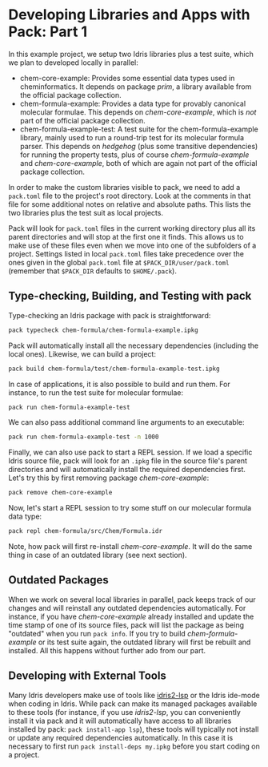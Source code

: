 # Developing Libraries and Apps with Pack: Part 1

In this example project, we setup two Idris libraries plus a
test suite, which we plan to developed locally in parallel:

* chem-core-example: Provides some essential data types used
  in cheminformatics. It depends on package *prim*, a library
  available from the official package collection.
* chem-formula-example: Provides a data type for provably
  canonical molecular formulae. This depends on *chem-core-example*,
  which is *not* part of the official package collection.
* chem-formula-example-test: A test suite for the
  chem-formula-example library, mainly used to run a
  round-trip test for its molecular formula parser.
  This depends on *hedgehog* (plus some transitive dependencies)
  for running the property tests, plus of course
  *chem-formula-example* and *chem-core-example*, both of which
  are again not part of the official package collection.

In order to make the custom libraries visible to pack, we need
to add a `pack.toml` file to the project's root directory. Look
at the comments in that file for some additional notes on
relative and absolute paths. This lists the two libraries plus the
test suit as local projects.

Pack will look for `pack.toml` files in the current working
directory plus all its parent directories and will stop at the
first one it finds. This allows us to make use of these files
even when we move into one of the subfolders of a project.
Settings listed in local `pack.toml` files
take precedence over the ones given in the global `pack.toml` file
at `$PACK_DIR/user/pack.toml` (remember that `$PACK_DIR` defaults
to `$HOME/.pack`).

## Type-checking, Building, and Testing with pack

Type-checking an Idris package with pack is straightforward:

```sh
pack typecheck chem-formula/chem-formula-example.ipkg
```

Pack will automatically install all the necessary dependencies
(including the local ones). Likewise, we can build a project:

```sh
pack build chem-formula/test/chem-formula-example-test.ipkg
```

In case of applications, it is also possible to build and run
them. For instance, to run the test suite for molecular formulae:

```sh
pack run chem-formula-example-test
```

We can also pass additional command line arguments to an
executable:

```sh
pack run chem-formula-example-test -n 1000
```

Finally, we can also use pack to start a REPL session. If
we load a specific Idris source file, pack will look for an
`.ipkg` file in the source file's parent directories and will
automatically install the required dependencies first.
Let's try this by first removing package *chem-core-example*:

```sh
pack remove chem-core-example
```

Now, let's start a REPL session to try some stuff on our molecular
formula data type:

```sh
pack repl chem-formula/src/Chem/Formula.idr
```

Note, how pack will first re-install *chem-core-example*. It will
do the same thing in case of an outdated library (see next section).

## Outdated Packages

When we work on several local libraries in parallel, pack keeps
track of our changes and will reinstall any outdated dependencies
automatically. For instance, if you have *chem-core-example* already installed
and update the time stamp of one of its source files, pack will
list the package as being "outdated" when you run `pack info`.
If you try to build *chem-formula-example* or its test suite again,
the outdated library will first be rebuilt and installed. All
this happens without further ado from our part.

## Developing with External Tools

Many Idris developers make use of tools like
[idris2-lsp](https://github.com/idris-community/idris2-lsp)
or the Idris ide-mode when coding in Idris. While pack can
make its managed packages available to these tools (for instance,
if you use *idris2-lsp*, you can conveniently install it via
pack and it will automatically have access to all libraries
installed by pack: `pack install-app lsp`), these tools will typically
not install or update any required dependencies automatically.
In this case it is necessary to first run `pack install-deps my.ipkg`
before you start coding on a project.
